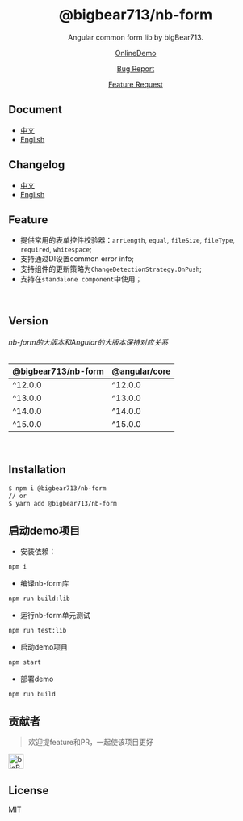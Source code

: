 <div align="center">

# @bigbear713/nb-form

Angular common form lib by bigBear713.

[OnlineDemo](https://bigBear713.github.io/nb-form/)

[Bug Report](https://github.com/bigBear713/nb-form/issues)

[Feature Request](https://github.com/bigBear713/nb-form/issues)

</div>

## Document
- [中文](https://github.com/bigBear713/nb-form/blob/master/projects/nb-form/README.CN.md "文档 - 中文")
- [English](https://github.com/bigBear713/nb-form/blob/master/projects/nb-form/README.md "Document - English")

## Changelog
- [中文](https://github.com/bigBear713/nb-form/blob/master/CHANGELOG.CN.md "更新日志 - 中文")
- [English](https://github.com/bigBear713/nb-form/blob/master/CHANGELOG.md "Changelog - English")

## Feature
- 提供常用的表单控件校验器：`arrLength`, `equal`, `fileSize`, `fileType`, `required`, `whitespace`;
- 支持通过DI设置common error info;
- 支持组件的更新策略为`ChangeDetectionStrategy.OnPush`;
- 支持在`standalone component`中使用；

<br>

## Version
###### nb-form的大版本和Angular的大版本保持对应关系
| @bigbear713/nb-form | @angular/core |
| ---                   | ---           |
| ^12.0.0               | ^12.0.0       |
| ^13.0.0               | ^13.0.0       |
| ^14.0.0               | ^14.0.0       |
| ^15.0.0               | ^15.0.0       |

<br>

## Installation
```bash
$ npm i @bigbear713/nb-form
// or
$ yarn add @bigbear713/nb-form
```

## 启动demo项目
- 安装依赖：
```bash
npm i
```

- 编译nb-form库
```bash
npm run build:lib
```

- 运行nb-form单元测试
```bash
npm run test:lib
```

- 启动demo项目
```bash
npm start
```

- 部署demo
```bash
npm run build
```

## 贡献者
> 欢迎提feature和PR，一起使该项目更好

<a href="https://github.com/bigBear713" target="_blank"><img src="https://avatars.githubusercontent.com/u/12368900?v=4" alt="bigBear713" width="30px" height="30px"></a>

## License
MIT